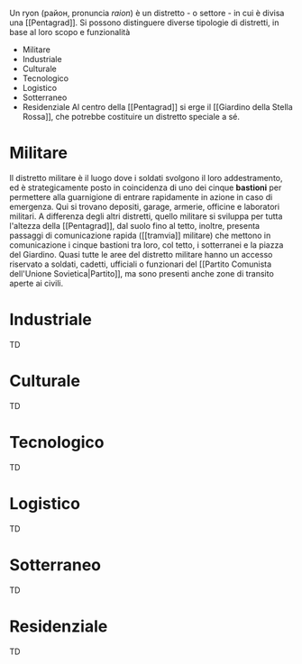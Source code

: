 Un ryon (район, pronuncia *raion*) è un distretto - o settore - in cui è divisa una [[Pentagrad]].
Si possono distinguere diverse tipologie di distretti, in base al loro scopo e funzionalità
- Militare
- Industriale
- Culturale
- Tecnologico
- Logistico
- Sotterraneo
- Residenziale
Al centro della [[Pentagrad]] si erge il [[Giardino della Stella Rossa]], che potrebbe costituire un distretto speciale a sé.
# Militare
Il distretto militare è il luogo dove i soldati svolgono il loro addestramento, ed è strategicamente posto in coincidenza di uno dei cinque **bastioni** per permettere alla guarnigione di entrare rapidamente in azione in caso di emergenza.
Qui si trovano depositi, garage, armerie, officine e laboratori militari.
A differenza degli altri distretti, quello militare si sviluppa per tutta l'altezza della [[Pentagrad]], dal suolo fino al tetto, inoltre, presenta passaggi di comunicazione rapida ([[tramvia]] militare) che mettono in comunicazione i cinque bastioni tra loro, col tetto, i sotterranei e la piazza del Giardino. 
Quasi tutte le aree del distretto militare hanno un accesso riservato a soldati, cadetti, ufficiali o funzionari del [[Partito Comunista dell'Unione Sovietica|Partito]], ma sono presenti anche zone di transito aperte ai civili.
# Industriale
TD
# Culturale
TD
# Tecnologico
TD
# Logistico
TD
# Sotterraneo
TD
# Residenziale
TD